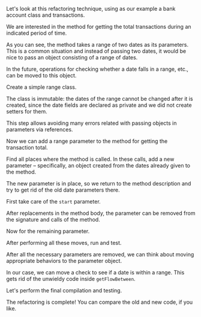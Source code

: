 Let's look at this refactoring technique, using as our example a bank account class and transactions.

We are interested in the method for getting the total transactions during an indicated period of time.

As you can see, the method takes a range of two dates as its parameters. This is a common situation and instead of passing two dates, it would be nice to pass an object consisting of a range of dates.

In the future, operations for checking whether a date falls in a range, etc., can be moved to this object.

Create a simple range class.

The class is immutable: the dates of the range cannot be changed after it is created, since the date fields are declared as private and we did not create setters for them.

This step allows avoiding many errors related with passing objects in parameters via references.

Now we can add a range parameter to the method for getting the transaction total.

Find all places where the method is called. In these calls, add a new parameter – specifically, an object created from the dates already given to the method.

The new parameter is in place, so we return to the method description and try to get rid of the old date parameters there.

First take care of the <code>start</code> parameter.

After replacements in the method body, the parameter can be removed from the signature and calls of the method.

Now for the remaining parameter.

After performing all these moves, run and test.

After all the necessary parameters are removed, we can think about moving appropriate behaviors to the parameter object.

In our case, we can move a check to see if a date is within a range. This gets rid of the unwieldy code inside <code>getFlowBetween</code>.

Let's perform the final compilation and testing.

The refactoring is complete! You can compare the old and new code, if you like.
